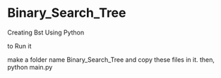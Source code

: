 # Binary_Search_Tree
Creating Bst Using Python

to Run it

make a folder name Binary_Search_Tree and copy these files in it.
then,
python main.py

